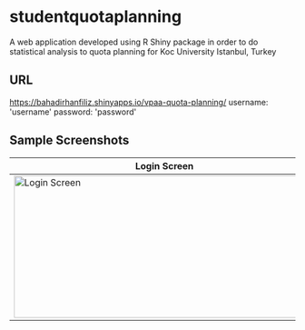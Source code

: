 # studentquotaplanning
A web application developed using R Shiny package in order to do statistical analysis to quota planning for Koc University Istanbul, Turkey

## URL
https://bahadirhanfiliz.shinyapps.io/vpaa-quota-planning/
username: 'username'
password: 'password'

## Sample Screenshots 

**Login Screen** | **Scenario Screen** 
------------ | ------------- 
<img src="https://i.imgur.com/N10Hy8b.png" alt="Login Screen" width="530" height="250"/> | <img src="https://i.imgur.com/hIMH7Vv.png" alt="Scenario Screen" width="530" height="250"/>
